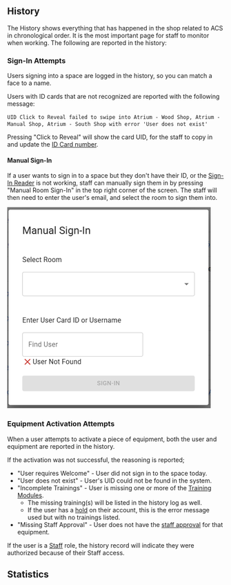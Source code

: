 ## History

The History shows everything that has happened in the shop related to ACS in chronological order. It is the most important page for staff to monitor when working. The following are reported in the history:

### Sign-In Attempts

Users signing into a space are logged in the history, so you can match a face to a name. 

Users with ID cards that are not recognized are reported with the following message:

```
UID Click to Reveal failed to swipe into Atrium - Wood Shop, Atrium - Manual Shop, Atrium - South Shop with error 'User does not exist'
```
Pressing "Click to Reveal" will show the card UID, for the staff to copy in and update the [ID Card number](./User%20Management.md#id-cards).

#### Manual Sign-In

If a user wants to sign in to a space but they don't have their ID, or the [Sign-In Reader](../ACS%20Hardware/ACS%20Tertiary%20Components.md#sign-in-reader) is not working, staff can manually sign them in by pressing "Manual Room Sign-In" in the top right corner of the screen. The staff will then need to enter the user's email, and select the room to sign them into.

![Image](./assets/make%20manual%20sign%20in.png)

### Equipment Activation Attempts

When a user attempts to activate a piece of equipment, both the user and equipment are reported in the history. 

If the activation was not successful, the reasoning is reported;

* "User requires Welcome" - User did not sign in to the space today.
* "User does not exist" - User's UID could not be found in the system.
* "Incomplete Trainings" - User is missing one or more of the [Training Modules](./Trainings.md#training-quizzes). 
    * The missing training(s) will be listed in the history log as well.
    * If the user has a [hold](./User%20Management.md#holds) on their account, this is the error message used but with no trainings listed.
* "Missing Staff Approval" - User does not have the [staff approval](./Trainings.md#staff-approval) for that equipment.

If the user is a [Staff](./User%20Management.md#staff-role) role, the history record will indicate they were authorized because of their Staff access.

## Statistics